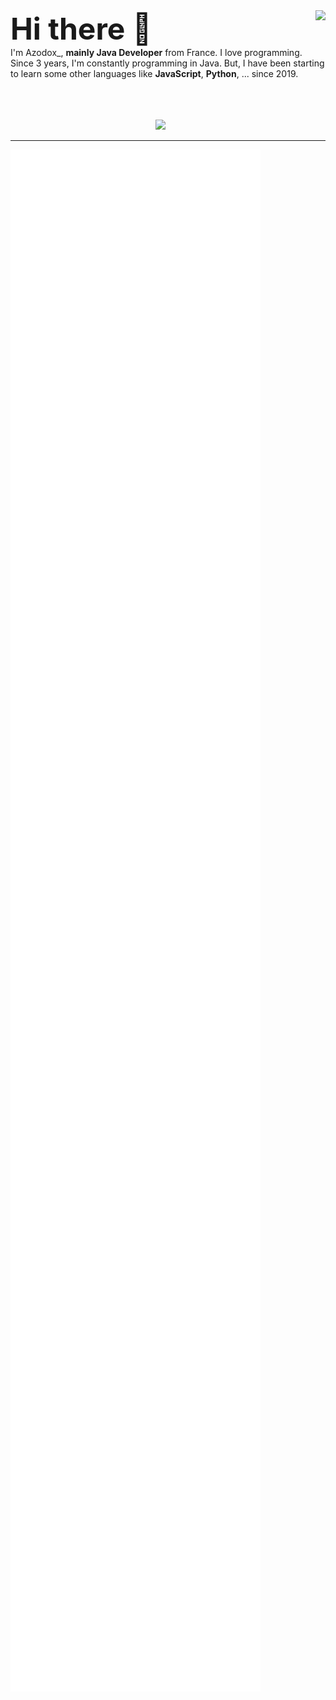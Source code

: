 
<img align="right" src="https://github-readme-stats.vercel.app/api?username=azodox&count_private=true&show_icons=true&hide_border=true" />
<font size="10">
<b>
Hi there 👋
</b>
</font>
<br>
I'm Azodox_, <b>mainly Java Developer</b> from France. I love programming. Since 3 years, I'm constantly programming in Java. But, I have been starting to learn some other languages like <b>JavaScript</b>, <b>Python</b>, ... since 2019.</br>

<p align="center">
	<br>
	<br>
	<br>
	<img src="http://img.shields.io/badge/Discord-%40Luke/Azodox__%236614-7289DA?style=for-the-badge" />
	&nbsp;&nbsp;&nbsp;&nbsp;&nbsp;
</p>
<hr>
<img align="center" src="/github-metrics.svg" alt="Metrics" width="400">
